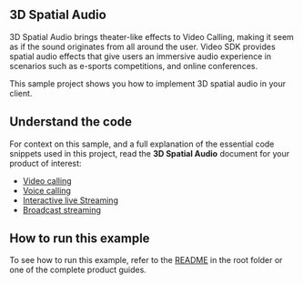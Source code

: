 ## 3D Spatial Audio
3D Spatial Audio brings theater-like effects to Video Calling, making it seem as if the sound originates from all around the user. Video SDK provides spatial audio effects that give users an immersive audio experience in scenarios such as e-sports competitions, and online conferences.

This sample project shows you how to implement 3D spatial audio in your client.

## Understand the code

For context on this sample, and a full explanation of the essential code snippets used in this project, read the **3D Spatial Audio** document for your product of interest:

* [Video calling](https://docs.agora.io/en/video-calling/develop/spatial-audio?platform=flutter)
* [Voice calling](https://docs.agora.io/en/voice-calling/develop/spatial-audio?platform=flutter)
* [Interactive live Streaming](https://docs.agora.io/en/interactive-live-streaming/develop/spatial-audio?platform=flutter)
* [Broadcast streaming](https://docs.agora.io/en/broadcast-streaming/develop/spatial-audio?platform=flutter)

## How to run this example

To see how to run this example, refer to the [README](../../../README.md) in the root folder or one of the complete product guides.
